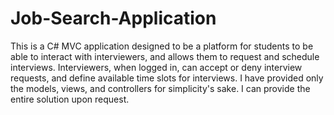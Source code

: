 # Job-Search-Application
This is a C# MVC application designed to be a platform for students to be able to interact with interviewers, and allows them to request and schedule interviews. Interviewers, when logged in, can accept or deny interview requests, and define available time slots for interviews. I have provided only the models, views, and controllers for simplicity's sake. I can provide the entire solution upon request.

